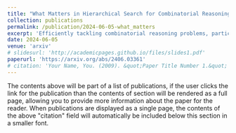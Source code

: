 ```yaml
---
title: "What Matters in Hierarchical Search for Combinatorial Reasoning Problems?"
collection: publications
permalink: /publication/2024-06-05-what_matters
excerpt: 'Efficiently tackling combinatorial reasoning problems, particularly the notorious NP-hard tasks, remains a significant challenge for AI research. Recent efforts have sought to enhance planning by incorporating hierarchical high-level search strategies, known as subgoal methods. While promising, their performance against traditional low-level planners is inconsistent, raising questions about their application contexts. In this study, we conduct an in-depth exploration of subgoal-planning methods for combinatorial reasoning. We identify the attributes pivotal for leveraging the advantages of high-level search: hard-to-learn value functions, complex action spaces, presence of dead ends in the environment, or using data collected from diverse experts. We propose a consistent evaluation methodology to achieve meaningful comparisons between methods and reevaluate the state-of-the-art algorithms.'
date: 2024-06-05
venue: 'arxiv'
# slidesurl: 'http://academicpages.github.io/files/slides1.pdf'
paperurl: 'https://arxiv.org/abs/2406.03361'
# citation: 'Your Name, You. (2009). &quot;Paper Title Number 1.&quot; <i>Journal 1</i>. 1(1).'
---
```


The contents above will be part of a list of publications, if the user clicks the link for the publication than the contents of section will be rendered as a full page, allowing you to provide more information about the paper for the reader. When publications are displayed as a single page, the contents of the above "citation" field will automatically be included below this section in a smaller font.
